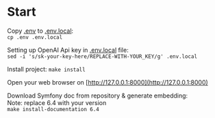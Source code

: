 # Start

Copy [.env](../.env) to [.env.local](../.env.local):  
```cp .env .env.local```  

Setting up OpenAI Api key in [.env.local](../.env.local) file:  
```sed -i 's/sk-your-key-here/REPLACE-WITH-YOUR_KEY/g' .env.local```  

Install project:
```make install```  

Open your web browser on [http://127.0.0.1:8000](http://127.0.0.1:8000)  

Download Symfony doc from repository & generate embedding:  
Note: replace 6.4 with your version  
```make install-documentation 6.4```  
